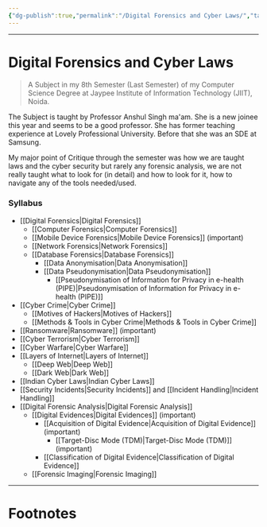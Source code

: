 ```yaml
---
{"dg-publish":true,"permalink":"/Digital Forensics and Cyber Laws/","tags":["Academics","CyberSec","Legal"]}
---
```



---
# Digital Forensics and Cyber Laws
> A Subject in my 8th Semester (Last Semester) of my Computer Science Degree at Jaypee Institute of Information Technology (JIIT), Noida.

The Subject is taught by Professor Anshul Singh ma'am. She is a new joinee this year and seems to be a good professor. She has former teaching experience at Lovely Professional University. Before that she was an SDE at Samsung.

My major point of Critique through the semester was how we are taught laws and the cyber security but rarely any forensic analysis, we are not really taught what to look for (in detail) and how to look for it, how to navigate any of the tools needed/used.

### Syllabus
- [[Digital Forensics\|Digital Forensics]]
	- [[Computer Forensics\|Computer Forensics]]
	- [[Mobile Device Forensics\|Mobile Device Forensics]] (important)
	- [[Network Forensics\|Network Forensics]]
	- [[Database Forensics\|Database Forensics]]
		- [[Data Anonymisation\|Data Anonymisation]]
		- [[Data Pseudonymisation\|Data Pseudonymisation]]
			- [[Pseudonymisation of Information for Privacy in e-health (PIPE)\|Pseudonymisation of Information for Privacy in e-health (PIPE)]]
- [[Cyber Crime\|Cyber Crime]]
	- [[Motives of Hackers\|Motives of Hackers]]
	- [[Methods & Tools in Cyber Crime\|Methods & Tools in Cyber Crime]]
- [[Ransomware\|Ransomware]] (important)
- [[Cyber Terrorism\|Cyber Terrorism]]
- [[Cyber Warfare\|Cyber Warfare]]
- [[Layers of Internet\|Layers of Internet]]
	- [[Deep Web\|Deep Web]]
	- [[Dark Web\|Dark Web]]
- [[Indian Cyber Laws\|Indian Cyber Laws]]
- [[Security Incidents\|Security Incidents]] and [[Incident Handling\|Incident Handling]]
- [[Digital Forensic Analysis\|Digital Forensic Analysis]]
	- [[Digital Evidences\|Digital Evidences]] (important)
		- [[Acquisition of Digital Evidence\|Acquisition of Digital Evidence]] (important)
			- [[Target-Disc Mode (TDM)\|Target-Disc Mode (TDM)]] (important)
		- [[Classification of Digital Evidence\|Classification of Digital Evidence]]
	- [[Forensic Imaging\|Forensic Imaging]]

---
# Footnotes